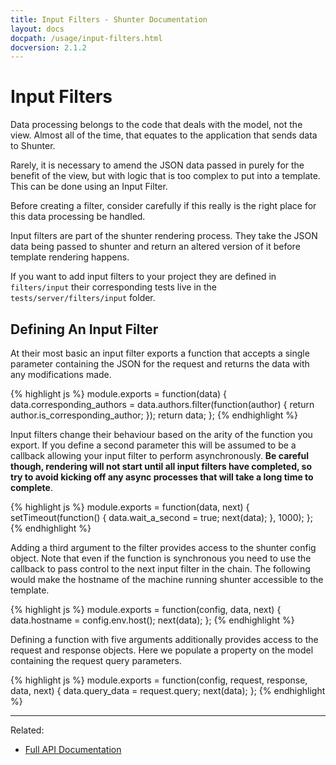 ```yaml
---
title: Input Filters - Shunter Documentation
layout: docs
docpath: /usage/input-filters.html
docversion: 2.1.2
---
```


Input Filters
=============

Data processing belongs to the code that deals with the model, not the view. Almost all of the time, that equates to the application that sends data to Shunter.

Rarely, it is necessary to amend the JSON data passed in purely for the benefit of the view, but with logic that is too complex to put into a template. This can be done using an Input Filter.

Before creating a filter, consider carefully if this really is the right place for this data processing be handled.

Input filters are part of the shunter rendering process. They take the JSON data being passed to shunter and return an altered version of it before template rendering happens.

If you want to add input filters to your project they are defined in ``filters/input`` their corresponding tests live in the ``tests/server/filters/input`` folder.

Defining An Input Filter
------------------------

At their most basic an input filter exports a function that accepts a single parameter containing the JSON for the request and returns the data with any modifications made.

{% highlight js %}
module.exports = function(data) {
	data.corresponding_authors = data.authors.filter(function(author) {
		return author.is_corresponding_author;
	});
	return data;
};
{% endhighlight %}

Input filters change their behaviour based on the arity of the function you export. If you define a second parameter this will be assumed to be a callback allowing your input filter to perform asynchronously. **Be careful though, rendering will not start until all input filters have completed, so try to avoid kicking off any async processes that will take a long time to complete**.

{% highlight js %}
module.exports = function(data, next) {
	setTimeout(function() {
		data.wait_a_second = true;
		next(data);
	}, 1000);
};
{% endhighlight %}

Adding a third argument to the filter provides access to the shunter config object. Note that even if the function is synchronous you need to use the callback to pass control to the next input filter in the chain. The following would make the hostname of the machine running shunter accessible to the template.

{% highlight js %}
module.exports = function(config, data, next) {
	data.hostname = config.env.host();
	next(data);
};
{% endhighlight %}

Defining a function with five arguments additionally provides access to the request and response objects. Here we populate a property on the model containing the request query parameters.

{% highlight js %}
module.exports = function(config, request, response, data, next) {
	data.query_data = request.query;
	next(data);
};
{% endhighlight %}

---

Related:

- [Full API Documentation](index.html)
